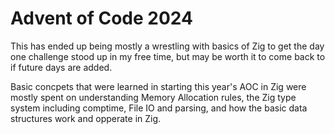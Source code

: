 # Advent of Code 2024

This has ended up being mostly a wrestling with basics of Zig to get the day one challenge stood up in my free time, but may be worth it to come back to if future days are added.

Basic concpets that were learned in starting this year's AOC in Zig were mostly spent on understanding Memory Allocation rules, the Zig type system including comptime, File IO and parsing, and how the basic data structures work and opperate in Zig.
